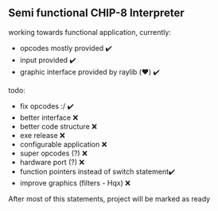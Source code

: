 ## Semi functional CHIP-8 Interpreter

working towards functional application, currently:
 - opcodes mostly provided                      ✔️
 - input provided                               ✔️
 - graphic interface provided by raylib (❤️)    ✔️

todo:
 - fix opcodes :/                               ✔️
 - better interface                             ❌
 - better code structure                        ❌
 - exe release                                  ❌
 - configurable application                     ❌
 - super opcodes (?)                            ❌
 - hardware port (?)                            ❌
 - function pointers instead of switch statement✔️
 - improve graphics (filters - Hqx)             ❌

After most of this statements, project will be marked as ready
